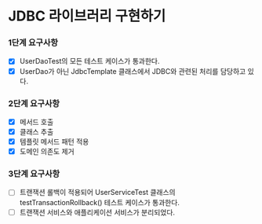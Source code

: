 # JDBC 라이브러리 구현하기

### 1단계 요구사항 
- [x] UserDaoTest의 모든 테스트 케이스가 통과한다.
- [x] UserDao가 아닌 JdbcTemplate 클래스에서 JDBC와 관련된 처리를 담당하고 있다.

### 2단계 요구사항
- [x] 메서드 호출
- [x] 클래스 추출
- [x] 템플릿 메서드 패턴 적용
- [x] 도메인 의존도 제거

### 3단계 요구사항
- [ ] 트랜잭션 롤백이 적용되어 UserServiceTest 클래스의 testTransactionRollback() 테스트 케이스가 통과한다.
- [ ] 트랜잭션 서비스와 애플리케이션 서비스가 분리되었다.
